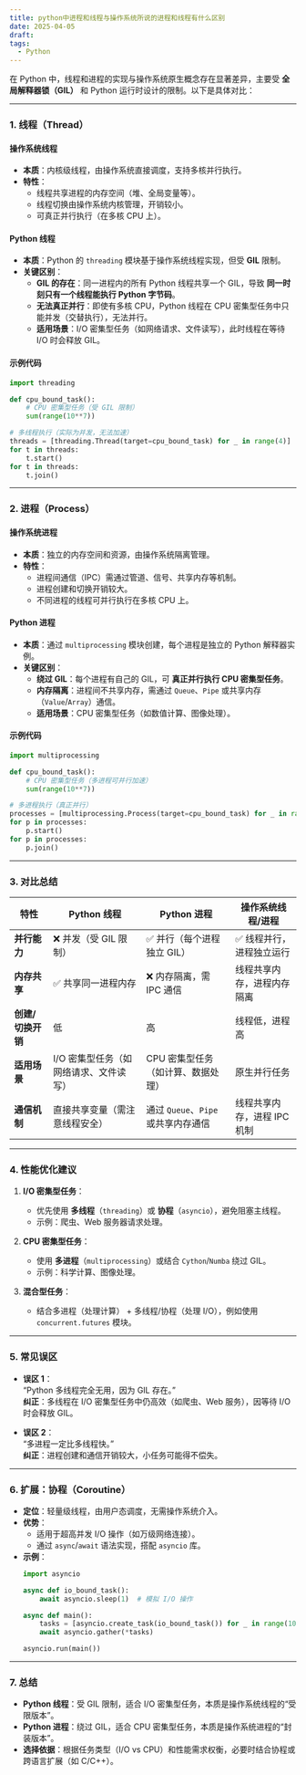 ```yaml
---
title: python中进程和线程与操作系统所说的进程和线程有什么区别
date: 2025-04-05
draft: 
tags:
  - Python
---
```



在 Python 中，线程和进程的实现与操作系统原生概念存在显著差异，主要受 **全局解释器锁（GIL）** 和 Python 运行时设计的限制。以下是具体对比：

---

### **1. 线程（Thread）**

#### **操作系统线程**

- **本质**：内核级线程，由操作系统直接调度，支持多核并行执行。
- **特性**：
  - 线程共享进程的内存空间（堆、全局变量等）。
  - 线程切换由操作系统内核管理，开销较小。
  - 可真正并行执行（在多核 CPU 上）。

#### **Python 线程**

- **本质**：Python 的 `threading` 模块基于操作系统线程实现，但受 **GIL** 限制。
- **关键区别**：
  - **GIL 的存在**：同一进程内的所有 Python 线程共享一个 GIL，导致 **同一时刻只有一个线程能执行 Python 字节码**。
  - **无法真正并行**：即使有多核 CPU，Python 线程在 CPU 密集型任务中只能并发（交替执行），无法并行。
  - **适用场景**：I/O 密集型任务（如网络请求、文件读写），此时线程在等待 I/O 时会释放 GIL。

#### **示例代码**

```python
import threading

def cpu_bound_task():
    # CPU 密集型任务（受 GIL 限制）
    sum(range(10**7))

# 多线程执行（实际为并发，无法加速）
threads = [threading.Thread(target=cpu_bound_task) for _ in range(4)]
for t in threads:
    t.start()
for t in threads:
    t.join()
```

---

### **2. 进程（Process）**

#### **操作系统进程**

- **本质**：独立的内存空间和资源，由操作系统隔离管理。
- **特性**：
  - 进程间通信（IPC）需通过管道、信号、共享内存等机制。
  - 进程创建和切换开销较大。
  - 不同进程的线程可并行执行在多核 CPU 上。

#### **Python 进程**

- **本质**：通过 `multiprocessing` 模块创建，每个进程是独立的 Python 解释器实例。
- **关键区别**：
  - **绕过 GIL**：每个进程有自己的 GIL，可 **真正并行执行 CPU 密集型任务**。
  - **内存隔离**：进程间不共享内存，需通过 `Queue`、`Pipe` 或共享内存（`Value`/`Array`）通信。
  - **适用场景**：CPU 密集型任务（如数值计算、图像处理）。

#### **示例代码**

```python
import multiprocessing

def cpu_bound_task():
    # CPU 密集型任务（多进程可并行加速）
    sum(range(10**7))

# 多进程执行（真正并行）
processes = [multiprocessing.Process(target=cpu_bound_task) for _ in range(4)]
for p in processes:
    p.start()
for p in processes:
    p.join()
```

---

### **3. 对比总结**

| **特性**              | **Python 线程**                          | **Python 进程**                          | **操作系统线程/进程**             |
|-----------------------|-----------------------------------------|-----------------------------------------|--------------------------------|
| **并行能力**          | ❌ 并发（受 GIL 限制）                   | ✅ 并行（每个进程独立 GIL）              | ✅ 线程并行，进程独立运行         |
| **内存共享**          | ✅ 共享同一进程内存                      | ❌ 内存隔离，需 IPC 通信                 | 线程共享内存，进程内存隔离        |
| **创建/切换开销**     | 低                                      | 高                                      | 线程低，进程高                   |
| **适用场景**          | I/O 密集型任务（如网络请求、文件读写）   | CPU 密集型任务（如计算、数据处理）       | 原生并行任务                     |
| **通信机制**          | 直接共享变量（需注意线程安全）           | 通过 `Queue`、`Pipe` 或共享内存通信      | 线程共享内存，进程 IPC 机制       |

---

### **4. 性能优化建议**

1. **I/O 密集型任务**：  
   - 优先使用 **多线程**（`threading`）或 **协程**（`asyncio`），避免阻塞主线程。
   - 示例：爬虫、Web 服务器请求处理。

2. **CPU 密集型任务**：  
   - 使用 **多进程**（`multiprocessing`）或结合 `Cython`/`Numba` 绕过 GIL。
   - 示例：科学计算、图像处理。

3. **混合型任务**：  
   - 结合多进程（处理计算） + 多线程/协程（处理 I/O），例如使用 `concurrent.futures` 模块。

---

### **5. 常见误区**

- **误区 1**：  
  “Python 多线程完全无用，因为 GIL 存在。”  
  **纠正**：多线程在 I/O 密集型任务中仍高效（如爬虫、Web 服务），因等待 I/O 时会释放 GIL。

- **误区 2**：  
  “多进程一定比多线程快。”  
  **纠正**：进程创建和通信开销较大，小任务可能得不偿失。

---

### **6. 扩展：协程（Coroutine）**

- **定位**：轻量级线程，由用户态调度，无需操作系统介入。
- **优势**：  
  - 适用于超高并发 I/O 操作（如万级网络连接）。
  - 通过 `async`/`await` 语法实现，搭配 `asyncio` 库。
- **示例**：
  ```python
  import asyncio

  async def io_bound_task():
      await asyncio.sleep(1)  # 模拟 I/O 操作

  async def main():
      tasks = [asyncio.create_task(io_bound_task()) for _ in range(1000)]
      await asyncio.gather(*tasks)

  asyncio.run(main())
  ```

---

### **7. 总结**

- **Python 线程**：受 GIL 限制，适合 I/O 密集型任务，本质是操作系统线程的“受限版本”。
- **Python 进程**：绕过 GIL，适合 CPU 密集型任务，本质是操作系统进程的“封装版本”。
- **选择依据**：根据任务类型（I/O vs CPU）和性能需求权衡，必要时结合协程或跨语言扩展（如 C/C++）。
